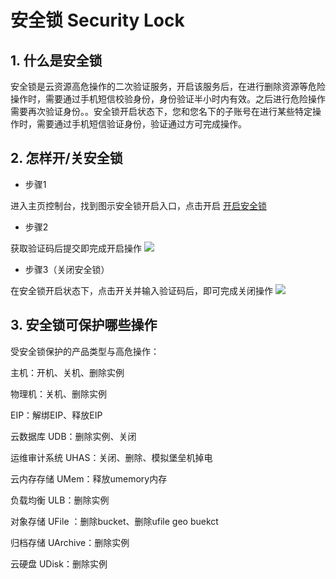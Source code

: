 # 安全锁 Security Lock

## 1\. 什么是安全锁

安全锁是云资源高危操作的二次验证服务，开启该服务后，在进行删除资源等危险操作时，需要通过手机短信校验身份，身份验证半小时内有效。之后进行危险操作需要再次验证身份。。安全锁开启状态下，您和您名下的子账号在进行某些特定操作时，需要通过手机短信验证身份，验证通过方可完成操作。

## 2\. 怎样开/关安全锁

  - 步骤1

进入主页控制台，找到图示安全锁开启入口，点击开启
[开启安全锁](/images/20190712180018.png)

  - 步骤2

获取验证码后提交即完成开启操作 ![](/management_monitor/开启安全锁.png)

  - 步骤3（关闭安全锁）

在安全锁开启状态下，点击开关并输入验证码后，即可完成关闭操作 ![](/management_monitor/关闭安全锁.png)

## 3\. 安全锁可保护哪些操作

受安全锁保护的产品类型与高危操作：

主机：开机、关机、删除实例

物理机：关机、删除实例

EIP：解绑EIP、释放EIP

云数据库 UDB：删除实例、关闭

运维审计系统 UHAS：关闭、删除、模拟堡垒机掉电

云内存存储 UMem：释放umemory内存

负载均衡 ULB：删除实例

对象存储 UFile ：删除bucket、删除ufile geo buekct

归档存储 UArchive：删除实例

云硬盘 UDisk：删除实例
